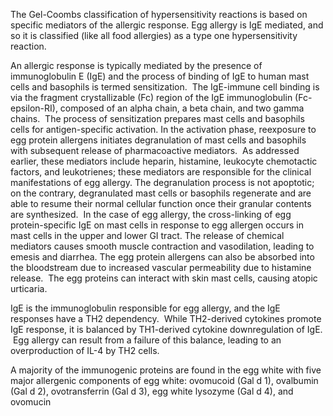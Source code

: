 The Gel-Coombs classification of hypersensitivity reactions is based on specific mediators of the allergic response. Egg allergy is IgE mediated, and so it is classified (like all food allergies) as a type one hypersensitivity reaction.

An allergic response is typically mediated by the presence of immunoglobulin E (IgE) and the process of binding of IgE to human mast cells and basophils is termed sensitization.  The IgE-immune cell binding is via the fragment crystallizable (Fc) region of the IgE immunoglobulin (Fc-epsilon-RI), composed of an alpha chain, a beta chain, and two gamma chains.  The process of sensitization prepares mast cells and basophils cells for antigen-specific activation. In the activation phase, reexposure to egg protein allergens initiates degranulation of mast cells and basophils with subsequent release of pharmacoactive mediators.  As addressed earlier, these mediators include heparin, histamine, leukocyte chemotactic factors, and leukotrienes; these mediators are responsible for the clinical manifestations of egg allergy. The degranulation process is not apoptotic; on the contrary, degranulated mast cells or basophils regenerate and are able to resume their normal cellular function once their granular contents are synthesized.  In the case of egg allergy, the cross-linking of egg protein-specific IgE on mast cells in response to egg allergen occurs in mast cells in the upper and lower GI tract. The release of chemical mediators causes smooth muscle contraction and vasodilation, leading to emesis and diarrhea. The egg protein allergens can also be absorbed into the bloodstream due to increased vascular permeability due to histamine release.  The egg proteins can interact with skin mast cells, causing atopic urticaria.

IgE is the immunoglobulin responsible for egg allergy, and the IgE responses have a TH2 dependency.  While TH2-derived cytokines promote IgE response, it is balanced by TH1-derived cytokine downregulation of IgE.  Egg allergy can result from a failure of this balance, leading to an overproduction of IL-4 by TH2 cells.

A majority of the immunogenic proteins are found in the egg white with five major allergenic components of egg white: ovomucoid (Gal d 1), ovalbumin (Gal d 2), ovotransferrin (Gal d 3), egg white lysozyme (Gal d 4), and ovomucin